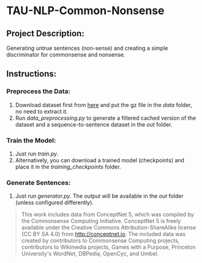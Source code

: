# TAU-NLP-Common-Nonsense

## Project Description: 
Generating untrue sentences (non-sense) and creating a simple discriminator for commonsense and nonsense. 

## Instructions:
### Preprocess the Data:
1. Download dataset first from [here](https://github.com/commonsense/conceptnet5/wiki/Downloads) and put the gz file in the *data* folder, no need to extract it.
2. Run *data_preprocessing.py* to generate a filtered cached version of the dataset and a sequence-to-sentence dataset in the *out* folder.

### Train the Model:
1. Just run *train.py*.
2. Alternatively, you can download a trained model (checkpoints) and place it in the *training_checkpoints* folder.

### Generate Sentences:
1. Just run *generator.py*. The output will be available in the *out* folder (unless configured differently).

> This work includes data from ConceptNet 5, which was compiled by the Commonsense Computing Initiative. ConceptNet 5 is freely available under the Creative Commons Attribution-ShareAlike license (CC BY SA 4.0) from http://conceptnet.io. The included data was created by contributors to Commonsense Computing projects, contributors to Wikimedia projects, Games with a Purpose, Princeton University's WordNet, DBPedia, OpenCyc, and Umbel.

